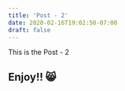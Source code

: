 ```yaml
---
title: 'Post - 2'
date: 2020-02-16T19:02:50-07:00
draft: false
---
```


This is the Post - 2

## Enjoy!! 😸
